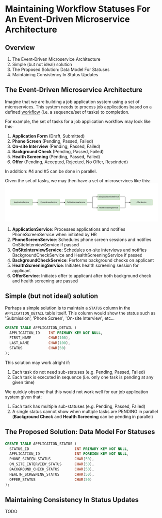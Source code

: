 
# Maintaining Workflow Statuses For An Event-Driven Microservice Architecture

## Overview

1. The Event-Driven Microservice Architecture
1. Simple (but not ideal) solution
1. The Proposed Solution: Data Model For Statuses
1. Maintaining Consistency In Status Updates

## The Event-Driven Microservice Architecture

Imagine that we are building a job application system using a set of microservices. This system needs to process job applications based on a defined [workflow](https://kissflow.com/workflow/what-is-a-workflow/) (i.e. a sequence/set of tasks) to completion.

For example, the set of tasks for a job application workflow may look like this:
1. __Application Form__ (Draft, Submitted)
1. __Phone Screen__ (Pending, Passed, Failed)
1. __On-site Interview__ (Pending, Passed, Failed)
1. __Background Check__ (Pending, Passed, Failed)
1. __Health Screening__ (Pending, Passed, Failed)
1. __Offer__ (Pending, Accepted, Rejected, No Offer, Rescinded)

In addition: #4 and #5 can be done in parallel.

Given the set of tasks, we may then have a set of microservices like this:
![architecture](./architecture.png)
1. __ApplicationService__: Processes applications and notifies PhoneScreenService when initiated by HR
1. __PhoneScreenService__: Schedules phone screen sessions and notifies OnSiteInterviewService if passed
1. __OnSiteInterviewService__: Schedules on-site interviews and notifies BackgroundCheckService and HealthScreeningService if passed
1. __BackgroundCheckService__: Performs background checks on applicant
1. __HealthScreeningService__: Initiates health screening session for applicant
1. __OfferService__: Initiates offer to applicant after both background check and health screening are passed

## Simple (but not ideal) solution

Perhaps a simple solution is to maintain a `STATUS` column in the `APPLICATION_DETAIL` table itself. This column would show the status such as 'Submission', 'Phone Screen', 'On-site Interview', etc...

```sql
CREATE TABLE APPLICATION_DETAIL (
  APPLICATION_ID    INT PRIMARY KEY NOT NULL,
  FIRST_NAME        CHAR(100),
  LAST_NAME         CHAR(100),
  STATUS            CHAR(50)
);
```

This solution may work alright if:
1. Each task do not need sub-statuses (e.g. Pending, Passed, Failed)
1. Each task is executed in sequence (i.e. only one task is pending at any given time)

We quickly observe that this would not work well for our job application system given that:
1. Each task has multiple sub-statuses (e.g. Pending, Passed, Failed)
1. A single status cannot show when multiple tasks are PENDING in parallel (__Background Check__ and __Health Screening__ can be pending in parallel)

## The Proposed Solution: Data Model For Statuses

```sql
CREATE TABLE APPLICATION_STATUS (
  STATUS_ID                     INT PRIMARY KEY NOT NULL, 
  APPLICATION_ID                INT FOREIGN KEY NOT NULL,
  PHONE_SCREEN_STATUS           CHAR(50),
  ON_SITE_INTERVIEW_STATUS      CHAR(50),
  BACKGROUND_CHECK_STATUS       CHAR(50),
  HEALTH_SCREENING_STATUS       CHAR(50),
  OFFER_STATUS                  CHAR(50)
);
```

## Maintaining Consistency In Status Updates

TODO